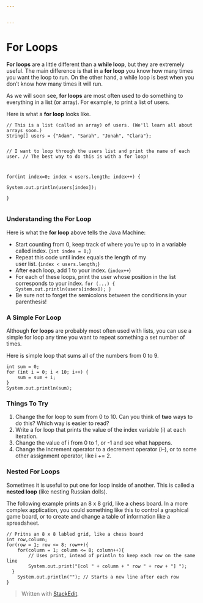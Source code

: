 ```yaml
---


---
```


<h1 id="for-loops">For Loops</h1>
<p><strong>For loops</strong> are a little different than a <strong>while loop</strong>, but they are extremely useful. The main difference is that in a <strong>for loop</strong> you know how many times you want the loop to run. On the other hand, a while loop is best when you don’t know how many times it will run.</p>
<p>As we will soon see, <strong>for loops</strong> are most often used to do something to everything in a list (or array). For example, to print a list of users.</p>
<p>Here is what a <strong>for loop</strong> looks like.</p>
<pre><code>// This is a list (called an array) of users. (We'll learn all about arrays soon.)
String[] users = {"Adam", "Sarah", "Jonah", "Clara"};  

// I want to loop through the users list and print the name of each user.
// The best way to do this is with a for loop!
  
for(int index=0; index &lt; users.length; index++) {  
    System.out.println(users[index]);  
}
</code></pre>
<h3 id="understanding-the-for-loop">Understanding the For Loop</h3>
<p>Here is what the <strong>for loop</strong> above tells the Java Machine:</p>
<ul>
<li>Start counting from 0, keep track of where you’re up to in a variable<br>
called index. (<code>int index = 0;</code>)</li>
<li>Repeat this code until index equals the length of my<br>
user list. (<code>index &lt; users.length;</code>)</li>
<li>After each loop, add 1 to your index.  (<code>index++</code>)</li>
<li>For each of these loops, print the user whose position in the list corresponds to your index. <code>for (...) { System.out.println(users[index]); }</code></li>
<li>Be sure not to forget the semicolons between the conditions in your parenthesis!</li>
</ul>
<h3 id="a-simple-for-loop">A Simple For Loop</h3>
<p>Although <strong>for loops</strong> are probably most often used with lists, you can use a simple for loop any time you want to repeat something a set number of times.</p>
<p>Here is simple loop that sums all of the numbers from 0 to 9.</p>
<pre><code>int sum = 0;  
for (int i = 0; i &lt; 10; i++) {  
    sum = sum + i;  
}  
System.out.println(sum);
</code></pre>
<h3 id="things-to-try">Things To Try</h3>
<ol>
<li>Change the for loop to sum from 0 to 10. Can you think of <strong>two</strong> ways to do this? Which way is easier to read?</li>
<li>Write a for loop that prints the value of the index variable (i) at each iteration.</li>
<li>Change the value of i from 0 to 1, or -1 and see what happens.</li>
<li>Change the increment operator to a decrement operator (i–), or to some other assignment operator, like i += 2.</li>
</ol>
<h3 id="nested-for-loops">Nested For Loops</h3>
<p>Sometimes it is useful to put one for loop inside of another. This is called a <strong>nested loop</strong> (like nesting Russian dolls).</p>
<p>The following example prints an 8 x 8 grid, like a chess board. In a more complex application, you could something like this to control a graphical game board, or to create and change a table of information like a spreadsheet.</p>
<pre><code>// Pritns an 8 x 8 labled grid, like a chess board  
int row,column;  
for(row = 1; row &lt;= 8; row++){  
    for(column = 1; column &lt;= 8; column++){
        // Uses print, intead of println to keep each row on the same line  
        System.out.print("[col " + column + " row " + row + "] ");  
  }  
    System.out.println(""); // Starts a new line after each row  
}
</code></pre>
<blockquote>
<p>Written with <a href="https://stackedit.io/">StackEdit</a>.</p>
</blockquote>

